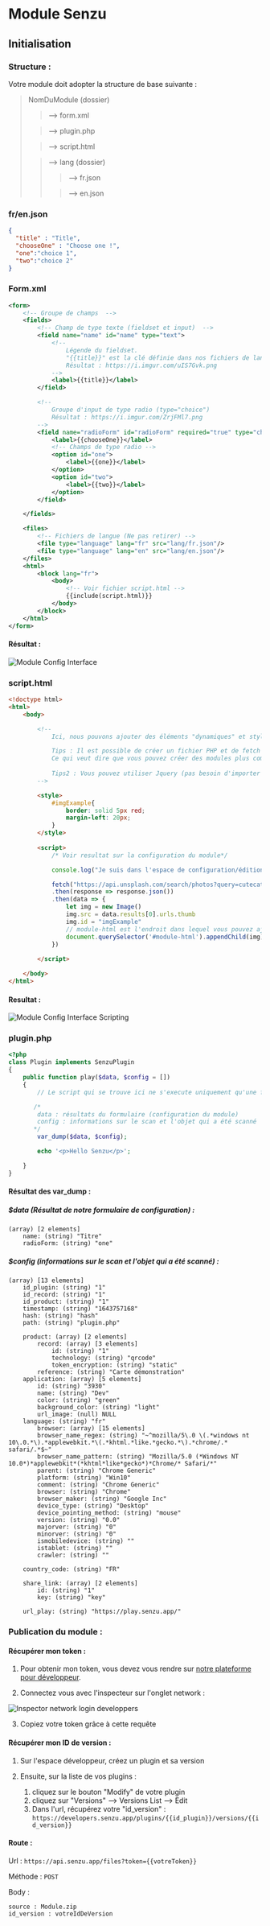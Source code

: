 # Module Senzu 

## Initialisation
### Structure :
Votre module doit adopter la structure de base suivante :
> NomDuModule (dossier)
>
>> --> form.xml
>
>> --> plugin.php
>
>> --> script.html
>
>>  --> lang (dossier)
>>> --> fr.json
>>
>>> --> en.json

### fr/en.json
```json
{
  "title" : "Title",
  "chooseOne" : "Choose one !",
  "one":"choice 1",
  "two":"choice 2"
}
```

### Form.xml

```xml
<form>
    <!-- Groupe de champs  -->
    <fields>
        <!-- Champ de type texte (fieldset et input)  -->
        <field name="name" id="name" type="text">
            <!-- 
                Légende du fieldset. 
                "{{title}}" est la clé définie dans nos fichiers de langue (fr.json et en.js)
                Résultat : https://i.imgur.com/uIS7Gvk.png
            -->
            <label>{{title}}</label>
        </field>

        <!--
            Groupe d'input de type radio (type="choice")
            Résultat : https://i.imgur.com/ZrjFMl7.png
        -->
        <field name="radioForm" id="radioForm" required="true" type="choice">
            <label>{{chooseOne}}</label>
            <!-- Champs de type radio -->
            <option id="one">
                <label>{{one}}</label>
            </option>
            <option id="two">
                <label>{{two}}</label>
            </option>
        </field>

    </fields>

    <files>
        <!-- Fichiers de langue (Ne pas retirer) -->
        <file type="language" lang="fr" src="lang/fr.json"/>
        <file type="language" lang="en" src="lang/en.json"/>
    </files>
    <html>
        <block lang="fr">
            <body>
                <!-- Voir fichier script.html -->
                {{include(script.html)}}
            </body>
        </block>
    </html>
</form>
```
#### Résultat : 
![Module Config Interface](https://i.imgur.com/3BjSeaz.png)


### script.html
```html
<!doctype html>
<html>
    <body>

        <!--
            Ici, nous pouvons ajouter des éléments "dynamiques" et stylisés au formulaire. Par exemple, un fetch sur une API pour faire apparaitre une image ou même faire de l'autocompletion instantanément.

            Tips : Il est possible de créer un fichier PHP et de fetch sur celui-ci avec votre script JS.
            Ce qui veut dire que vous pouvez créer des modules plus complexes avec une architecture plus avancée.
            
            Tips2 : Vous pouvez utiliser Jquery (pas besoin d'importer la lib)
        -->

        <style>
            #imgExample{
                border: solid 5px red;
                margin-left: 20px;
            }
        </style>
        
        <script>
            /* Voir resultat sur la configuration du module*/

            console.log("Je suis dans l'espace de configuration/édition de mon module")

            fetch("https://api.unsplash.com/search/photos?query=cutecat&per_page=1&client_id=gK52De2Tm_dL5o1IXKa9FROBAJ-LIYqR41xBdlg3X2k")
            .then(response => response.json())
            .then(data => {
                let img = new Image()
                img.src = data.results[0].urls.thumb
                img.id = "imgExample"
                // module-html est l'endroit dans lequel vous pouvez ajouter vos éléments comme ci-dessous
                document.querySelector('#module-html').appendChild(img)
            })
                
        </script>

    </body>
</html>
```
#### Resultat : 

![Module Config Interface Scripting](https://i.imgur.com/ZblyByF.png)

### plugin.php

```php
<?php
class Plugin implements SenzuPlugin
{
    public function play($data, $config = [])
    {
        // Le script qui se trouve ici ne s'execute uniquement qu'une fois que l'utilisateur clique sur votre module, après avoir scanné l'objet.

       /*
        data : résultats du formulaire (configuration du module)
        config : informations sur le scan et l'objet qui a été scanné
       */
        var_dump($data, $config);

        echo '<p>Hello Senzu</p>';

    }
}
```
#### Résultat des var_dump :

##### $data (Résultat de notre formulaire de configuration) :

```
(array) [2 elements]
    name: (string) "Titre"
    radioForm: (string) "one"
```

##### $config (informations sur le scan et l'objet qui a été scanné) : 

```
(array) [13 elements]
    id_plugin: (string) "1"
    id_record: (string) "1"
    id_product: (string) "1"
    timestamp: (string) "1643757168"
    hash: (string) "hash"
    path: (string) "plugin.php"

    product: (array) [2 elements]
        record: (array) [3 elements]
            id: (string) "1"
            technology: (string) "qrcode"
            token_encryption: (string) "static"
        reference: (string) "Carte démonstration"
    application: (array) [5 elements]
        id: (string) "3930"
        name: (string) "Dev"
        color: (string) "green"
        background_color: (string) "light"
        url_image: (null) NULL
    language: (string) "fr"
        browser: (array) [15 elements]
        browser_name_regex: (string) "~^mozilla/5\.0 \(.*windows nt 10\.0.*\).*applewebkit.*\(.*khtml.*like.*gecko.*\).*chrome/.* safari/.*$~"
        browser_name_pattern: (string) "Mozilla/5.0 (*Windows NT 10.0*)*applewebkit*(*khtml*like*gecko*)*Chrome/* Safari/*"
        parent: (string) "Chrome Generic"
        platform: (string) "Win10"
        comment: (string) "Chrome Generic"
        browser: (string) "Chrome"
        browser_maker: (string) "Google Inc"
        device_type: (string) "Desktop"
        device_pointing_method: (string) "mouse"
        version: (string) "0.0"
        majorver: (string) "0"
        minorver: (string) "0"
        ismobiledevice: (string) ""
        istablet: (string) ""
        crawler: (string) ""

    country_code: (string) "FR"

    share_link: (array) [2 elements]
        id: (string) "1"
        key: (string) "key"

    url_play: (string) "https://play.senzu.app/"
```

### Publication du module :

#### Récupérer mon token :
1. Pour obtenir mon token, vous devez vous rendre sur [notre plateforme pour développeur](https://developers.senzu.app/).

2. Connectez vous avec l'inspecteur sur l'onglet network :

![Inspector network login developpers](https://i.imgur.com/E7w02Qy.png)

3. Copiez votre token grâce à cette requête

#### Récupérer mon ID de version :

1. Sur l'espace développeur, créez un plugin et sa version

2. Ensuite, sur la liste de vos plugins :
    1. cliquez sur le bouton "Modify" de votre plugin
    2. cliquez sur "Versions" --> Versions List --> Edit
    3. Dans l'url, récupérez votre "id_version" :
      ``https://developers.senzu.app/plugins/{{id_plugin}}/versions/{{id_version}}``
    


#### Route : 

Url : ``https://api.senzu.app/files?token={{votreToken}}``

Méthode : ``POST``

Body : 
 
```
source : Module.zip
id_version : votreIdDeVersion
```
